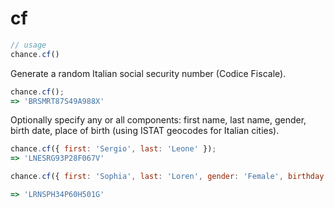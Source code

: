 # cf

```js
// usage
chance.cf()
```
Generate a random Italian social security number (Codice Fiscale).

```js
chance.cf();
=> 'BRSMRT87S49A988X'
```

Optionally specify any or all components: first name, last name, gender, birth date, place of birth (using ISTAT geocodes for Italian cities).

```js
chance.cf({ first: 'Sergio', last: 'Leone' });
=> 'LNESRG93P28F067V'

chance.cf({ first: 'Sophia', last: 'Loren', gender: 'Female', birthday: new Date(1934,8,20), city: 'h501 '});

=> 'LRNSPH34P60H501G'
```
